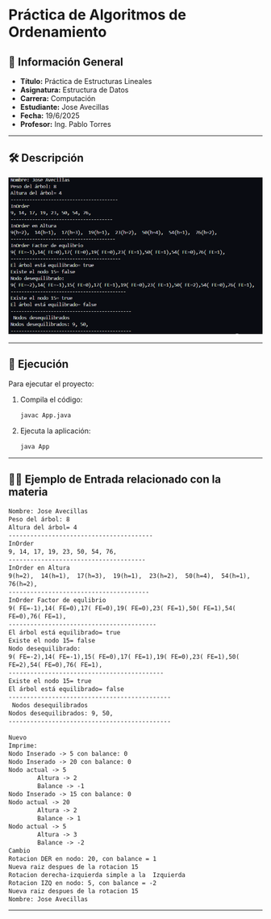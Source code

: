 # Práctica de Algoritmos de Ordenamiento

## 📌 Información General

- **Título:** Práctica de Estructuras Lineales
- **Asignatura:** Estructura de Datos
- **Carrera:** Computación
- **Estudiante:** Jose Avecillas
- **Fecha:** 19/6/2025
- **Profesor:** Ing. Pablo Torres

---

## 🛠️ Descripción

![Figuras](Terminal.png)



---

## 🚀 Ejecución

Para ejecutar el proyecto:

1. Compila el código:
    ```bash
    javac App.java
    ```
2. Ejecuta la aplicación:
    ```bash
    java App
    ```

---

## 🧑‍💻 Ejemplo de Entrada relacionado con la materia 

```plaintext
Nombre: Jose Avecillas 
Peso del árbol: 8
Altura del árbol= 4
----------------------------------------
InOrder
9, 14, 17, 19, 23, 50, 54, 76,
--------------------------------------
InOrder en Altura
9(h=2),  14(h=1),  17(h=3),  19(h=1),  23(h=2),  50(h=4),  54(h=1),  76(h=2),
---------------------------------------
InOrder Factor de equlibrio
9( FE=-1),14( FE=0),17( FE=0),19( FE=0),23( FE=1),50( FE=1),54( FE=0),76( FE=1),
-----------------------------------------
El árbol está equilibrado= true
Existe el nodo 15= false
Nodo desequilibrado:
9( FE=-2),14( FE=-1),15( FE=0),17( FE=1),19( FE=0),23( FE=1),50( FE=2),54( FE=0),76( FE=1),
-------------------------------------------
Existe el nodo 15= true
El árbol está equilibrado= false
---------------------------------------------
 Nodos desequilibrados
Nodos desequilibrados: 9, 50,
---------------------------------------------

Nuevo
Imprime:
Nodo Inserado -> 5 con balance: 0
Nodo Inserado -> 20 con balance: 0
Nodo actual -> 5
        Altura -> 2
        Balance -> -1
Nodo Inserado -> 15 con balance: 0
Nodo actual -> 20
        Altura -> 2
        Balance -> 1
Nodo actual -> 5
        Altura -> 3
        Balance -> -2
Cambio
Rotacion DER en nodo: 20, con balance = 1
Nueva raiz despues de la rotacion 15
Rotacion derecha-izquierda simple a la  Izquierda
Rotacion IZQ en nodo: 5, con balance = -2
Nueva raiz despues de la rotacion 15
Nombre: Jose Avecillas
```

---

